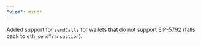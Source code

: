 ```yaml
---
"viem": minor
---
```


Added support for `sendCalls` for wallets that do not support EIP-5792 (falls back to `eth_sendTransaction`).
